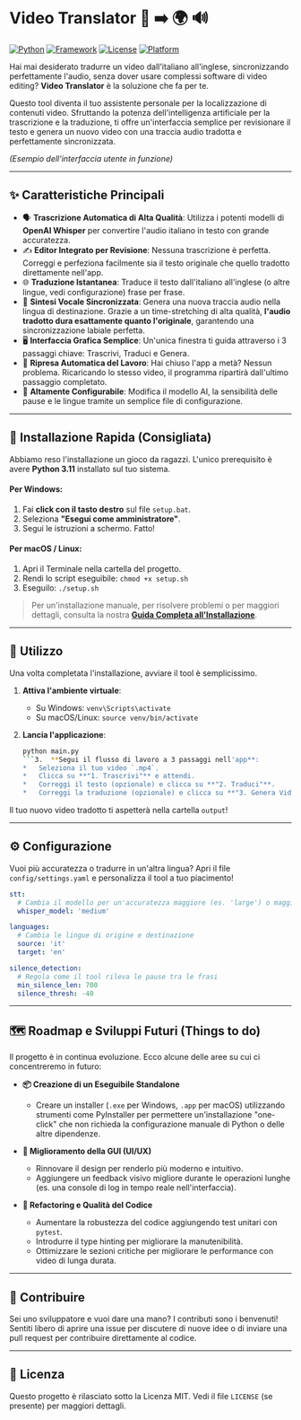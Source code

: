 # Video Translator 🎥 ➡️ 🌍 🔊

[![Python](https://img.shields.io/badge/Python-3.11-blue?logo=python)](https://www.python.org/)
[![Framework](https://img.shields.io/badge/Framework-Kivy-purple.svg)](https://kivy.org/)
[![License](https://img.shields.io/badge/License-MIT-green.svg)](https://opensource.org/licenses/MIT)
[![Platform](https://img.shields.io/badge/Platform-Windows%20%7C%20macOS%20%7C%20Linux-lightgrey.svg)](Guida_Installazione.html)

Hai mai desiderato tradurre un video dall'italiano all'inglese, sincronizzando perfettamente l'audio, senza dover usare complessi software di video editing? **Video Translator** è la soluzione che fa per te.

Questo tool diventa il tuo assistente personale per la localizzazione di contenuti video. Sfruttando la potenza dell'intelligenza artificiale per la trascrizione e la traduzione, ti offre un'interfaccia semplice per revisionare il testo e genera un nuovo video con una traccia audio tradotta e perfettamente sincronizzata.


*(Esempio dell'interfaccia utente in funzione)*

---

## ✨ Caratteristiche Principali

*   🗣️ **Trascrizione Automatica di Alta Qualità**: Utilizza i potenti modelli di **OpenAI Whisper** per convertire l'audio italiano in testo con grande accuratezza.
*   ✍️ **Editor Integrato per Revisione**: Nessuna trascrizione è perfetta. Correggi e perfeziona facilmente sia il testo originale che quello tradotto direttamente nell'app.
*   🌐 **Traduzione Istantanea**: Traduce il testo dall'italiano all'inglese (o altre lingue, vedi configurazione) frase per frase.
*   🎤 **Sintesi Vocale Sincronizzata**: Genera una nuova traccia audio nella lingua di destinazione. Grazie a un time-stretching di alta qualità, **l'audio tradotto dura esattamente quanto l'originale**, garantendo una sincronizzazione labiale perfetta.
*   🖥️ **Interfaccia Grafica Semplice**: Un'unica finestra ti guida attraverso i 3 passaggi chiave: Trascrivi, Traduci e Genera.
*   💾 **Ripresa Automatica del Lavoro**: Hai chiuso l'app a metà? Nessun problema. Ricaricando lo stesso video, il programma ripartirà dall'ultimo passaggio completato.
*   🔧 **Altamente Configurabile**: Modifica il modello AI, la sensibilità delle pause e le lingue tramite un semplice file di configurazione.

---

## 🚀 Installazione Rapida (Consigliata)

Abbiamo reso l'installazione un gioco da ragazzi. L'unico prerequisito è avere **Python 3.11** installato sul tuo sistema.

#### Per Windows:
1.  Fai **click con il tasto destro** sul file `setup.bat`.
2.  Seleziona **"Esegui come amministratore"**.
3.  Segui le istruzioni a schermo. Fatto!

#### Per macOS / Linux:
1.  Apri il Terminale nella cartella del progetto.
2.  Rendi lo script eseguibile: `chmod +x setup.sh`
3.  Eseguilo: `./setup.sh`

> Per un'installazione manuale, per risolvere problemi o per maggiori dettagli, consulta la nostra **[Guida Completa all'Installazione](Guida_Installazione.html)**.

---

## 🎯 Utilizzo

Una volta completata l'installazione, avviare il tool è semplicissimo.

1.  **Attiva l'ambiente virtuale**:
    *   Su Windows: `venv\Scripts\activate`
    *   Su macOS/Linux: `source venv/bin/activate`

2.  **Lancia l'applicazione**:
    ```bash
    python main.py
    ```3.  **Segui il flusso di lavoro a 3 passaggi nell'app**:
    *   Seleziona il tuo video `.mp4`.
    *   Clicca su **"1. Trascrivi"** e attendi.
    *   Correggi il testo (opzionale) e clicca su **"2. Traduci"**.
    *   Correggi la traduzione (opzionale) e clicca su **"3. Genera Video"**.

Il tuo nuovo video tradotto ti aspetterà nella cartella `output`!

---

## ⚙️ Configurazione

Vuoi più accuratezza o tradurre in un'altra lingua? Apri il file `config/settings.yaml` e personalizza il tool a tuo piacimento!

```yaml
stt:
  # Cambia il modello per un'accuratezza maggiore (es. 'large') o maggiore velocità (es. 'base')
  whisper_model: 'medium'

languages:
  # Cambia le lingue di origine e destinazione
  source: 'it'
  target: 'en'

silence_detection:
  # Regola come il tool rileva le pause tra le frasi
  min_silence_len: 700
  silence_thresh: -40
```

---

## 🗺️ Roadmap e Sviluppi Futuri (Things to do)

Il progetto è in continua evoluzione. Ecco alcune delle aree su cui ci concentreremo in futuro:

*   **📦 Creazione di un Eseguibile Standalone**
    *   Creare un installer (`.exe` per Windows, `.app` per macOS) utilizzando strumenti come PyInstaller per permettere un'installazione "one-click" che non richieda la configurazione manuale di Python o delle altre dipendenze.

*   **🎨 Miglioramento della GUI (UI/UX)**
    *   Rinnovare il design per renderlo più moderno e intuitivo.
    *   Aggiungere un feedback visivo migliore durante le operazioni lunghe (es. una console di log in tempo reale nell'interfaccia).

*   **🧹 Refactoring e Qualità del Codice**
    *   Aumentare la robustezza del codice aggiungendo test unitari con `pytest`.
    *   Introdurre il type hinting per migliorare la manutenibilità.
    *   Ottimizzare le sezioni critiche per migliorare le performance con video di lunga durata.

---

## 🤝 Contribuire

Sei uno sviluppatore e vuoi dare una mano? I contributi sono i benvenuti! Sentiti libero di aprire una issue per discutere di nuove idee o di inviare una pull request per contribuire direttamente al codice.

---

## 📜 Licenza

Questo progetto è rilasciato sotto la Licenza MIT. Vedi il file `LICENSE` (se presente) per maggiori dettagli.
